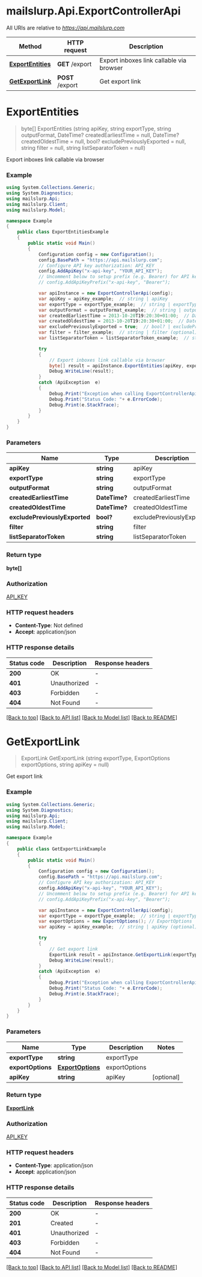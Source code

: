 # mailslurp.Api.ExportControllerApi

All URIs are relative to *https://api.mailslurp.com*

Method | HTTP request | Description
------------- | ------------- | -------------
[**ExportEntities**](ExportControllerApi#exportentities) | **GET** /export | Export inboxes link callable via browser
[**GetExportLink**](ExportControllerApi#getexportlink) | **POST** /export | Get export link


<a name="exportentities"></a>
# **ExportEntities**
> byte[] ExportEntities (string apiKey, string exportType, string outputFormat, DateTime? createdEarliestTime = null, DateTime? createdOldestTime = null, bool? excludePreviouslyExported = null, string filter = null, string listSeparatorToken = null)

Export inboxes link callable via browser

### Example
```csharp
using System.Collections.Generic;
using System.Diagnostics;
using mailslurp.Api;
using mailslurp.Client;
using mailslurp.Model;

namespace Example
{
    public class ExportEntitiesExample
    {
        public static void Main()
        {
            Configuration config = new Configuration();
            config.BasePath = "https://api.mailslurp.com";
            // Configure API key authorization: API_KEY
            config.AddApiKey("x-api-key", "YOUR_API_KEY");
            // Uncomment below to setup prefix (e.g. Bearer) for API key, if needed
            // config.AddApiKeyPrefix("x-api-key", "Bearer");

            var apiInstance = new ExportControllerApi(config);
            var apiKey = apiKey_example;  // string | apiKey
            var exportType = exportType_example;  // string | exportType
            var outputFormat = outputFormat_example;  // string | outputFormat
            var createdEarliestTime = 2013-10-20T19:20:30+01:00;  // DateTime? | createdEarliestTime (optional) 
            var createdOldestTime = 2013-10-20T19:20:30+01:00;  // DateTime? | createdOldestTime (optional) 
            var excludePreviouslyExported = true;  // bool? | excludePreviouslyExported (optional) 
            var filter = filter_example;  // string | filter (optional) 
            var listSeparatorToken = listSeparatorToken_example;  // string | listSeparatorToken (optional) 

            try
            {
                // Export inboxes link callable via browser
                byte[] result = apiInstance.ExportEntities(apiKey, exportType, outputFormat, createdEarliestTime, createdOldestTime, excludePreviouslyExported, filter, listSeparatorToken);
                Debug.WriteLine(result);
            }
            catch (ApiException  e)
            {
                Debug.Print("Exception when calling ExportControllerApi.ExportEntities: " + e.Message );
                Debug.Print("Status Code: "+ e.ErrorCode);
                Debug.Print(e.StackTrace);
            }
        }
    }
}
```

### Parameters

Name | Type | Description  | Notes
------------- | ------------- | ------------- | -------------
 **apiKey** | **string**| apiKey | 
 **exportType** | **string**| exportType | 
 **outputFormat** | **string**| outputFormat | 
 **createdEarliestTime** | **DateTime?**| createdEarliestTime | [optional] 
 **createdOldestTime** | **DateTime?**| createdOldestTime | [optional] 
 **excludePreviouslyExported** | **bool?**| excludePreviouslyExported | [optional] 
 **filter** | **string**| filter | [optional] 
 **listSeparatorToken** | **string**| listSeparatorToken | [optional] 

### Return type

**byte[]**

### Authorization

[API_KEY](../README#API_KEY)

### HTTP request headers

 - **Content-Type**: Not defined
 - **Accept**: application/json

### HTTP response details
| Status code | Description | Response headers |
|-------------|-------------|------------------|
| **200** | OK |  -  |
| **401** | Unauthorized |  -  |
| **403** | Forbidden |  -  |
| **404** | Not Found |  -  |

[[Back to top]](#) [[Back to API list]](../README#documentation-for-api-endpoints) [[Back to Model list]](../README#documentation-for-models) [[Back to README]](../README)

<a name="getexportlink"></a>
# **GetExportLink**
> ExportLink GetExportLink (string exportType, ExportOptions exportOptions, string apiKey = null)

Get export link

### Example
```csharp
using System.Collections.Generic;
using System.Diagnostics;
using mailslurp.Api;
using mailslurp.Client;
using mailslurp.Model;

namespace Example
{
    public class GetExportLinkExample
    {
        public static void Main()
        {
            Configuration config = new Configuration();
            config.BasePath = "https://api.mailslurp.com";
            // Configure API key authorization: API_KEY
            config.AddApiKey("x-api-key", "YOUR_API_KEY");
            // Uncomment below to setup prefix (e.g. Bearer) for API key, if needed
            // config.AddApiKeyPrefix("x-api-key", "Bearer");

            var apiInstance = new ExportControllerApi(config);
            var exportType = exportType_example;  // string | exportType
            var exportOptions = new ExportOptions(); // ExportOptions | exportOptions
            var apiKey = apiKey_example;  // string | apiKey (optional) 

            try
            {
                // Get export link
                ExportLink result = apiInstance.GetExportLink(exportType, exportOptions, apiKey);
                Debug.WriteLine(result);
            }
            catch (ApiException  e)
            {
                Debug.Print("Exception when calling ExportControllerApi.GetExportLink: " + e.Message );
                Debug.Print("Status Code: "+ e.ErrorCode);
                Debug.Print(e.StackTrace);
            }
        }
    }
}
```

### Parameters

Name | Type | Description  | Notes
------------- | ------------- | ------------- | -------------
 **exportType** | **string**| exportType | 
 **exportOptions** | [**ExportOptions**](ExportOptions)| exportOptions | 
 **apiKey** | **string**| apiKey | [optional] 

### Return type

[**ExportLink**](ExportLink)

### Authorization

[API_KEY](../README#API_KEY)

### HTTP request headers

 - **Content-Type**: application/json
 - **Accept**: application/json

### HTTP response details
| Status code | Description | Response headers |
|-------------|-------------|------------------|
| **200** | OK |  -  |
| **201** | Created |  -  |
| **401** | Unauthorized |  -  |
| **403** | Forbidden |  -  |
| **404** | Not Found |  -  |

[[Back to top]](#) [[Back to API list]](../README#documentation-for-api-endpoints) [[Back to Model list]](../README#documentation-for-models) [[Back to README]](../README)

